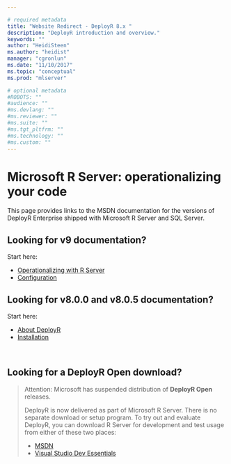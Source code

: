 ```yaml
---

# required metadata
title: "Website Redirect - DeployR 8.x "
description: "DeployR introduction and overview."
keywords: ""
author: "HeidiSteen"
ms.author: "heidist"
manager: "cgronlun"
ms.date: "11/10/2017"
ms.topic: "conceptual"
ms.prod: "mlserver"

# optional metadata
#ROBOTS: ""
#audience: ""
#ms.devlang: ""
#ms.reviewer: ""
#ms.suite: ""
#ms.tgt_pltfrm: ""
#ms.technology: ""
#ms.custom: ""
---
```


# Microsoft R Server: operationalizing your code

This page provides links to the MSDN documentation for the versions of DeployR Enterprise shipped with Microsoft R Server and SQL Server.

## Looking for v9 documentation?

Start here:

+ [Operationalizing with R Server](https://msdn.microsoft.com/microsoft-r/operationalize/about)
+ [Configuration](https://msdn.microsoft.com/microsoft-r/operationalize/configuration-initial)


## Looking for v8.0.0 and v8.0.5 documentation?

Start here:
+ [About DeployR](https://msdn.microsoft.com/microsoft-r/deployr-about)
+ [Installation](https://msdn.microsoft.com/microsoft-r/deployr-installation)

<br>

## Looking for a DeployR Open download?

>Attention: Microsoft has suspended distribution of **DeployR Open** releases. 
>
>DeployR is now delivered as part of Microsoft R Server. There is no separate download or setup program.
>To try out and evaluate DeployR, you can download R Server for development and test usage from either of these two places:
> - [MSDN](https://aka.ms/rserver/linux/download) 
> - [Visual Studio Dev Essentials](https://www.visualstudio.com/dev-essentials/)